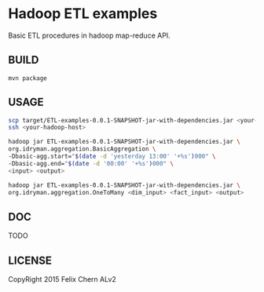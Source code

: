 # Hadoop ETL examples

Basic ETL procedures in hadoop map-reduce API.

## BUILD

```
mvn package
```

## USAGE

```bash
scp target/ETL-examples-0.0.1-SNAPSHOT-jar-with-dependencies.jar <your-hadoop-host>
ssh <your-hadoop-host>

hadoop jar ETL-examples-0.0.1-SNAPSHOT-jar-with-dependencies.jar \
org.idryman.aggregation.BasicAggregation \
-Dbasic-agg.start="$(date -d 'yesterday 13:00' '+%s')000" \
-Dbasic-agg.end="$(date -d '00:00' '+%s')000" \
<input> <output>

hadoop jar ETL-examples-0.0.1-SNAPSHOT-jar-with-dependencies.jar \
org.idryman.aggregation.OneToMany <dim_input> <fact_input> <output>
```

## DOC

TODO

## LICENSE

CopyRight 2015 Felix Chern ALv2

